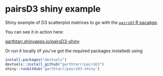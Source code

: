 # pairsD3 shiny example

Shiny example of D3 scatterplot matrices to go with the [`pairsD3` R pacakge](https://github.com/garthtarr/pairsD3).

You can see it in action here:

[garthtarr.shinyapps.io/pairsD3-shiny](http://garthtarr.shinyapps.io/pairsD3-shiny)

Or run it locally (if you've got the required packages installed) using

```r
install.packages("devtools")
devtools::install_github("garthtarr/pairsD3")
shiny::runGitHub('garthtarr/pairsD3-shiny')
```
